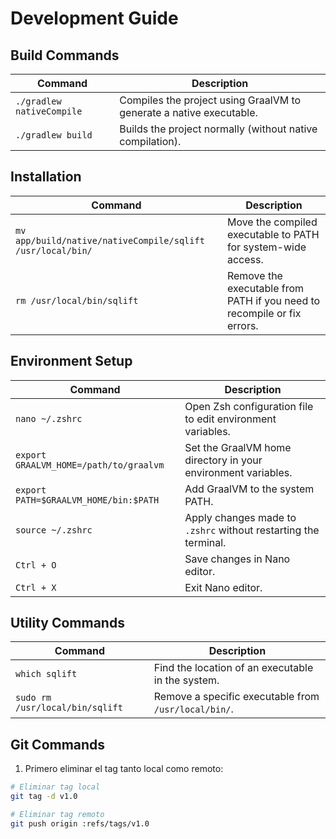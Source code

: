 # Development Guide

## Build Commands

| Command                         | Description |
|---------------------------------|-------------|
| `./gradlew nativeCompile`       | Compiles the project using GraalVM to generate a native executable. |
| `./gradlew build`               | Builds the project normally (without native compilation). |

## Installation

| Command                                   | Description |
|-------------------------------------------|-------------|
| `mv app/build/native/nativeCompile/sqlift /usr/local/bin/` | Move the compiled executable to PATH for system-wide access. |
| `rm /usr/local/bin/sqlift`                | Remove the executable from PATH if you need to recompile or fix errors. |

## Environment Setup

| Command                               | Description |
|---------------------------------------|-------------|
| `nano ~/.zshrc`                       | Open Zsh configuration file to edit environment variables. |
| `export GRAALVM_HOME=/path/to/graalvm` | Set the GraalVM home directory in your environment variables. |
| `export PATH=$GRAALVM_HOME/bin:$PATH`  | Add GraalVM to the system PATH. |
| `source ~/.zshrc`                     | Apply changes made to `.zshrc` without restarting the terminal. |
| `Ctrl + O`                            | Save changes in Nano editor. |
| `Ctrl + X`                            | Exit Nano editor. |

## Utility Commands

| Command                         | Description |
|---------------------------------|-------------|
| `which sqlift`                  | Find the location of an executable in the system. |
| `sudo rm /usr/local/bin/sqlift` | Remove a specific executable from `/usr/local/bin/`. |

## Git Commands

1. Primero eliminar el tag tanto local como remoto:

```bash
# Eliminar tag local
git tag -d v1.0

# Eliminar tag remoto
git push origin :refs/tags/v1.0
